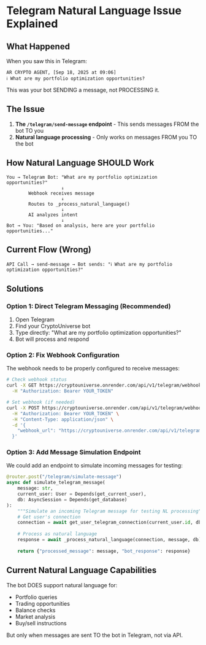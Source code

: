 # Telegram Natural Language Issue Explained

## What Happened

When you saw this in Telegram:
```
AR CRYPTO AGENT, [Sep 18, 2025 at 09:06]
ℹ️ What are my portfolio optimization opportunities?
```

This was your bot SENDING a message, not PROCESSING it.

## The Issue

1. **The `/telegram/send-message` endpoint** - This sends messages FROM the bot TO you
2. **Natural language processing** - Only works on messages FROM you TO the bot

## How Natural Language SHOULD Work

```
You → Telegram Bot: "What are my portfolio optimization opportunities?"
                    ↓
        Webhook receives message
                    ↓
        Routes to _process_natural_language()
                    ↓
        AI analyzes intent
                    ↓
Bot → You: "Based on analysis, here are your portfolio opportunities..."
```

## Current Flow (Wrong)

```
API Call → send-message → Bot sends: "ℹ️ What are my portfolio optimization opportunities?"
```

## Solutions

### Option 1: Direct Telegram Messaging (Recommended)
1. Open Telegram
2. Find your CryptoUniverse bot
3. Type directly: "What are my portfolio optimization opportunities?"
4. Bot will process and respond

### Option 2: Fix Webhook Configuration
The webhook needs to be properly configured to receive messages:

```bash
# Check webhook status
curl -X GET https://cryptouniverse.onrender.com/api/v1/telegram/webhook-info \
  -H "Authorization: Bearer YOUR_TOKEN"

# Set webhook (if needed)
curl -X POST https://cryptouniverse.onrender.com/api/v1/telegram/webhook/setup \
  -H "Authorization: Bearer YOUR_TOKEN" \
  -H "Content-Type: application/json" \
  -d '{
    "webhook_url": "https://cryptouniverse.onrender.com/api/v1/telegram/webhook"
  }'
```

### Option 3: Add Message Simulation Endpoint
We could add an endpoint to simulate incoming messages for testing:

```python
@router.post("/telegram/simulate-message")
async def simulate_telegram_message(
    message: str,
    current_user: User = Depends(get_current_user),
    db: AsyncSession = Depends(get_database)
):
    """Simulate an incoming Telegram message for testing NL processing"""
    # Get user's connection
    connection = await get_user_telegram_connection(current_user.id, db)
    
    # Process as natural language
    response = await _process_natural_language(connection, message, db)
    
    return {"processed_message": message, "bot_response": response}
```

## Current Natural Language Capabilities

The bot DOES support natural language for:
- Portfolio queries
- Trading opportunities
- Balance checks
- Market analysis
- Buy/sell instructions

But only when messages are sent TO the bot in Telegram, not via API.